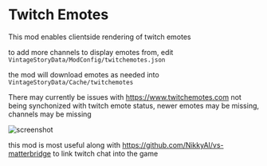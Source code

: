 # Twitch Emotes

This mod enables clientside rendering of twitch emotes

to add more channels to display emotes from, edit `VintageStoryData/ModConfig/twitchemotes.json`

the mod will download emotes as needed into `VintageStoryData/Cache/twitchemotes`

There may currently be issues with https://www.twitchemotes.com not being synchonized with twitch emote status, newer emotes may be missing, channels may be missing

![screenshot](https://nikky.catgirl.host/i/p50nwu4x.png)


this mod is most useful along with https://github.com/NikkyAI/vs-matterbridge to link twitch chat into the game
